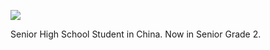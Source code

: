 ![](https://stats.deeptrain.net/user/CodeZhangBorui?theme=light)

Senior High School Student in China. Now in Senior Grade 2.
